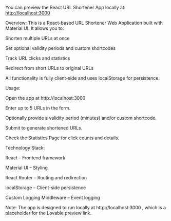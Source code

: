 You can preview the React URL Shortener App locally at: [http://localhost:3000](https://tinyurl.com/5jbahvv9)

Overview:
This is a React-based URL Shortener Web Application built with Material UI. It allows you to:

Shorten multiple URLs at once

Set optional validity periods and custom shortcodes

Track URL clicks and statistics

Redirect from short URLs to original URLs

All functionality is fully client-side and uses localStorage for persistence.

Usage:

Open the app at http://localhost:3000

Enter up to 5 URLs in the form.

Optionally provide a validity period (minutes) and/or custom shortcode.

Submit to generate shortened URLs.

Check the Statistics Page for click counts and details.

Technology Stack:

React – Frontend framework

Material UI – Styling

React Router – Routing and redirection

localStorage – Client-side persistence

Custom Logging Middleware – Event logging

Note: The app is designed to run locally at http://localhost:3000
, which is a placeholder for the Lovable preview link.
